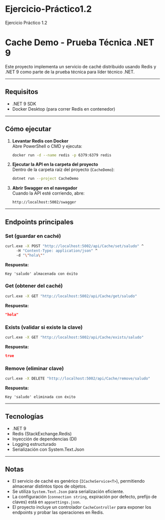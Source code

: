 # Ejercicio-Práctico1.2
Ejercicio Práctico 1.2

# Cache Demo - Prueba Técnica .NET 9

Este proyecto implementa un servicio de caché distribuido usando Redis y .NET 9 como parte de la prueba técnica para líder técnico .NET.

---

## Requisitos
- .NET 9 SDK
- Docker Desktop (para correr Redis en contenedor)

---

## Cómo ejecutar

1. **Levantar Redis con Docker**  
   Abre PowerShell o CMD y ejecuta:
   ```bash
   docker run -d --name redis -p 6379:6379 redis
   ```

2. **Ejecutar la API en la carpeta del proyecto**  
   Dentro de la carpeta raíz del proyecto (`CacheDemo`):
   ```bash
   dotnet run --project CacheDemo
   ```

3. **Abrir Swagger en el navegador**  
   Cuando la API esté corriendo, abre:
   ```
   http://localhost:5002/swagger
   ```

---
## Endpoints principales

### Set (guardar en caché)
```bash
curl.exe -X POST "http://localhost:5002/api/Cache/set/saludo" ^
     -H "Content-Type: application/json" ^
     -d "\"hola\""
```
**Respuesta:**
```
Key 'saludo' almacenada con éxito
```

### Get (obtener del caché)
```bash
curl.exe -X GET "http://localhost:5002/api/Cache/get/saludo"
```
**Respuesta:**
```json
"hola"
```

### Exists (validar si existe la clave)
```bash
curl.exe -X GET "http://localhost:5002/api/Cache/exists/saludo"
```
**Respuesta:**
```json
true
```

###  Remove (eliminar clave)
```bash
curl.exe -X DELETE "http://localhost:5002/api/Cache/remove/saludo"
```
**Respuesta:**
```
Key 'saludo' eliminada con éxito
```

---

## Tecnologías
- .NET 9
- Redis (StackExchange.Redis)
- Inyección de dependencias (DI)
- Logging estructurado
- Serialización con System.Text.Json

---

## Notas
- El servicio de caché es genérico (`ICacheService<T>`), permitiendo almacenar distintos tipos de objetos.
- Se utiliza `System.Text.Json` para serialización eficiente.
- La configuración (`connection string`, expiración por defecto, prefijo de claves) está en `appsettings.json`.
- El proyecto incluye un controlador `CacheController` para exponer los endpoints y probar las operaciones en Redis.



